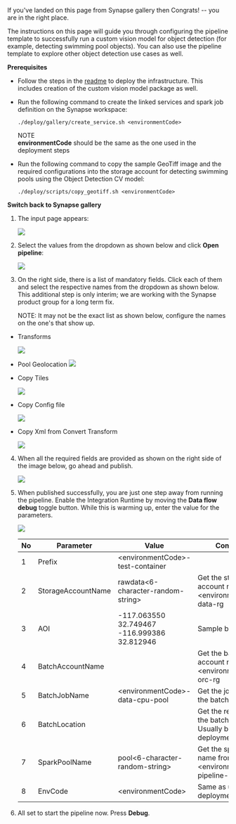 If you've landed on this page from Synapse gallery then Congrats! -- you are in the right place.

The instructions on this page will guide you through configuring the pipeline template to successfully run a custom vision model for object detection (for example, detecting swimming pool objects). You can also use the pipeline template to explore other object detection use cases as well.

**Prerequisites**

* Follow the steps in the [readme](https://github.com/Azure/Azure-Orbital-Analytics-Samples/blob/main/deploy/README.md) to deploy the infrastructure. This includes creation of the custom vision model package as well. 

* Run the following command to create the linked services and spark job definition on the Synapse workspace: 

	```
	./deploy/gallery/create_service.sh <environmentCode> 
	```

	NOTE	
	**environmentCode** should be the same as the one used in the deployment steps

* Run the following command to copy the sample GeoTiff image and the required configurations into the storage account for detecting swimming pools using the Object Detection CV model: 

	```
	./deploy/scripts/copy_geotiff.sh <environmentCode>
	```
 
**Switch back to Synapse gallery**

1. The input page appears:
   
   ![](./images/1.png)

2. Select the values from the dropdown as shown below and click **Open pipeline**:

    ![](./images/2.png)

3. On the right side, there is a list of mandatory fields. Click each of them and select the respective names from the dropdown as shown below. This additional step is only interim; we are working with the Synapse product group for a long term fix.
   
   NOTE: It may not be the exact list as shown below, configure the names on the one's that show up.

- Transforms

    ![](./images/3.png)

 - Pool Geolocation
     ![](./images/4.png)
 
 - Copy Tiles
 
    ![](./images/5.png)

- Copy Config file
 
    ![](./images/6.png)

- Copy Xml from Convert Transform
 
    ![](./images/7.png)

4. When all the required fields are provided as shown on the right side of the image below, go ahead and publish.

    ![](./images/8.png)

5. When published successfully, you are just one step away from running the pipeline. Enable the Integration Runtime by moving the **Data flow debug** toggle button. While this is warming up, enter the value for the parameters.

   ![](./images/9.png) 
   

    |No |Parameter | Value | Comments |
    |--| ---- | --- | ------- |
    | 1|Prefix| \<environmentCode>-test-container     |          |
    | 2|StorageAccountName|  rawdata<6-character-random-string>  |    Get the storage account name from \<environmentCode>-data-rg |
    | 3|AOI     |   -117.063550 32.749467 -116.999386 32.812946    | Sample bounding box |
    | 4|BatchAccountName | | Get the batch account name from \<environmentCode>-orc-rg |
    | 5|BatchJobName | \<environmentCode>-data-cpu-pool | Get the jobname from the batch account|
    | 6|BatchLocation | | Get the region from the batch account. Usually be the deployment region|
    | 7|SparkPoolName | pool<6-character-random-string>| Get the spark pool name from \<environmentCode>-pipeline-rg | 
    | 8|EnvCode | \<environmentCode> | Same as used in the deployment steps| 

6. All set to start the pipeline now. Press **Debug**.


